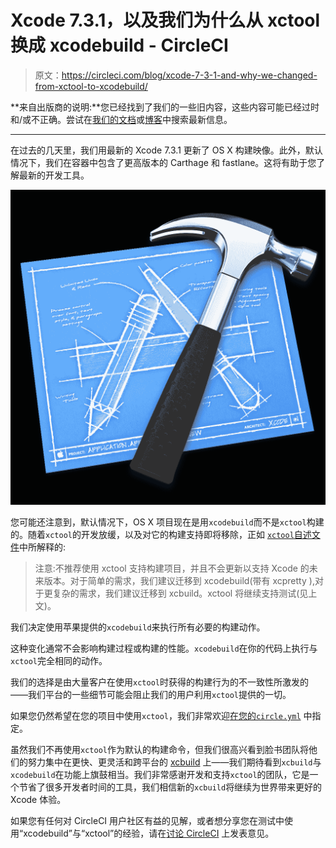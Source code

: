 # Xcode 7.3.1，以及我们为什么从 xctool 换成 xcodebuild - CircleCI

> 原文：<https://circleci.com/blog/xcode-7-3-1-and-why-we-changed-from-xctool-to-xcodebuild/>

**来自出版商的说明:**您已经找到了我们的一些旧内容，这些内容可能已经过时和/或不正确。尝试在[我们的文档](https://circleci.com/docs/)或[博客](https://circleci.com/blog/)中搜索最新信息。

* * *

在过去的几天里，我们用最新的 Xcode 7.3.1 更新了 OS X 构建映像。此外，默认情况下，我们在容器中包含了更高版本的 Carthage 和 fastlane。这将有助于您了解最新的开发工具。

![xcode image.png](img/e3ea21397362ab21a0ae7f5dc71f1b4b.png)

您可能还注意到，默认情况下，OS X 项目现在是用`xcodebuild`而不是`xctool`构建的。随着`xctool`的开发放缓，以及对它的构建支持即将移除，正如 [`xctool`自述文件](https://github.com/facebook/xctool#features)中所解释的:

> 注意:不推荐使用 xctool 支持构建项目，并且不会更新以支持 Xcode 的未来版本。对于简单的需求，我们建议迁移到 xcodebuild(带有 xcpretty ),对于更复杂的需求，我们建议迁移到 xcbuild。xctool 将继续支持测试(见上文)。

我们决定使用苹果提供的`xcodebuild`来执行所有必要的构建动作。

这种变化通常不会影响构建过程或构建的性能。`xcodebuild`在你的代码上执行与`xctool`完全相同的动作。

我们的选择是由大量客户在使用`xctool`时获得的构建行为的不一致性所激发的——我们平台的一些细节可能会阻止我们的用户利用`xctool`提供的一切。

如果您仍然希望在您的项目中使用`xctool`，我们非常欢迎[在您的`circle.yml`](https://circleci.com/docs/1.0/ios-builds-on-os-x/#build-commands) 中指定。

虽然我们不再使用`xctool`作为默认的构建命令，但我们很高兴看到脸书团队将他们的努力集中在更快、更灵活和跨平台的 [xcbuild](https://github.com/facebook/xcbuild) 上——我们期待看到`xcbuild`与`xcodebuild`在功能上旗鼓相当。我们非常感谢开发和支持`xctool`的团队，它是一个节省了很多开发者时间的工具，我们相信新的`xcbuild`将继续为世界带来更好的 Xcode 体验。

如果您有任何对 CircleCI 用户社区有益的见解，或者想分享您在测试中使用“xcodebuild”与“xctool”的经验，请在[讨论 CircleCI](https://discuss.circleci.com/tags/xcode) 上发表意见。